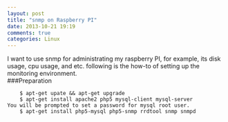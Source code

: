 ```yaml
---
layout: post
title: "snmp on Raspberry PI"
date: 2013-10-21 19:19
comments: true
categories: Linux
---
```

I want to use snmp for administrating my raspberry PI, for example, its disk usage, cpu usage, and etc. following is the how-to of setting up the monitoring environment.    
###Preparation

```
	$ apt-get upate && apt-get upgrade
	$ apt-get install apache2 php5 mysql-client mysql-server
You will be prompted to set a password for mysql root user.
	$ apt-get install php5-mysql php5-snmp rrdtool snmp snmpd
```


